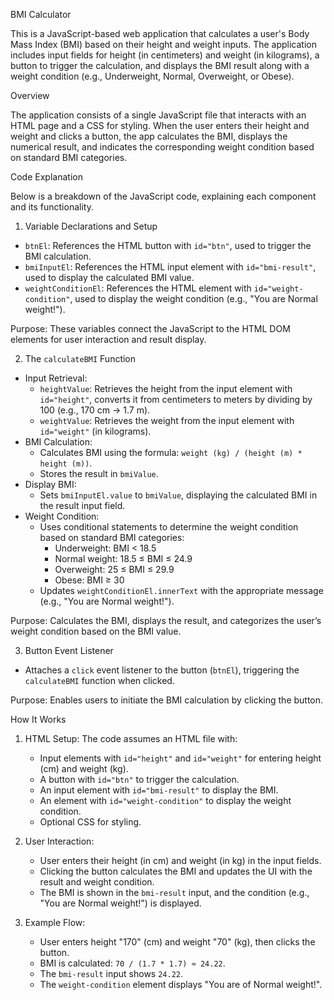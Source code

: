 BMI Calculator

This is a JavaScript-based web application that calculates a user's Body Mass Index (BMI) based on their height and weight inputs. The application includes input fields for height (in centimeters) and weight (in kilograms), a button to trigger the calculation, and displays the BMI result along with a weight condition (e.g., Underweight, Normal, Overweight, or Obese).

Overview

The application consists of a single JavaScript file that interacts with an HTML page and a CSS for styling. When the user enters their height and weight and clicks a button, the app calculates the BMI, displays the numerical result, and indicates the corresponding weight condition based on standard BMI categories.

Code Explanation

Below is a breakdown of the JavaScript code, explaining each component and its functionality.

1. Variable Declarations and Setup

- `btnEl`: References the HTML button with `id="btn"`, used to trigger the BMI calculation.
- `bmiInputEl`: References the HTML input element with `id="bmi-result"`, used to display the calculated BMI value.
- `weightConditionEl`: References the HTML element with `id="weight-condition"`, used to display the weight condition (e.g., "You are Normal weight!").

Purpose: These variables connect the JavaScript to the HTML DOM elements for user interaction and result display.

2. The `calculateBMI` Function

- Input Retrieval:
  - `heightValue`: Retrieves the height from the input element with `id="height"`, converts it from centimeters to meters by dividing by 100 (e.g., 170 cm → 1.7 m).
  - `weightValue`: Retrieves the weight from the input element with `id="weight"` (in kilograms).
- BMI Calculation:
  - Calculates BMI using the formula: `weight (kg) / (height (m) * height (m))`.
  - Stores the result in `bmiValue`.
- Display BMI:
  - Sets `bmiInputEl.value` to `bmiValue`, displaying the calculated BMI in the result input field.
- Weight Condition:
  - Uses conditional statements to determine the weight condition based on standard BMI categories:
    - Underweight: BMI < 18.5
    - Normal weight: 18.5 ≤ BMI ≤ 24.9
    - Overweight: 25 ≤ BMI ≤ 29.9
    - Obese: BMI ≥ 30
  - Updates `weightConditionEl.innerText` with the appropriate message (e.g., "You are Normal weight!").

Purpose: Calculates the BMI, displays the result, and categorizes the user’s weight condition based on the BMI value.

3. Button Event Listener

- Attaches a `click` event listener to the button (`btnEl`), triggering the `calculateBMI` function when clicked.

Purpose: Enables users to initiate the BMI calculation by clicking the button.

How It Works

1. HTML Setup: The code assumes an HTML file with:
   - Input elements with `id="height"` and `id="weight"` for entering height (cm) and weight (kg).
   - A button with `id="btn"` to trigger the calculation.
   - An input element with `id="bmi-result"` to display the BMI.
   - An element with `id="weight-condition"` to display the weight condition.
   - Optional CSS for styling.

2. User Interaction:
   - User enters their height (in cm) and weight (in kg) in the input fields.
   - Clicking the button calculates the BMI and updates the UI with the result and weight condition.
   - The BMI is shown in the `bmi-result` input, and the condition (e.g., "You are Normal weight!") is displayed.

3. Example Flow:
   - User enters height "170" (cm) and weight "70" (kg), then clicks the button.
   - BMI is calculated: `70 / (1.7 * 1.7) ≈ 24.22`.
   - The `bmi-result` input shows `24.22`.
   - The `weight-condition` element displays "You are of Normal weight!".
